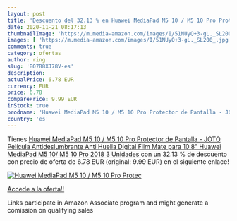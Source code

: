 ```yaml
---
layout: post
title: 'Descuento del 32.13 % en Huawei MediaPad M5 10 / M5 10 Pro Protec'
date: 2020-11-21 08:17:13
thumbnailImage: 'https://m.media-amazon.com/images/I/51NUyQ+3-gL._SL200_.jpg'
images: [ 'https://m.media-amazon.com/images/I/51NUyQ+3-gL._SL200_.jpg' ]
comments: true
category: ofertas
author: ring
slug: 'B07B8XJ78V-es'
description:
actualPrice: 6.78 EUR
currency: EUR
price: 6.78
comparePrice: 9.99 EUR
inStock: true
prodname: 'Huawei MediaPad M5 10 / M5 10 Pro Protector de Pantalla - JOTO Película Antideslumbrante  Anti Huella Digital  Film Mate para 10.8" Huawei MediaPad M5 10/ M5 10 Pro 2018  3 Unidades '
country: 'es'
---
```


Tienes [Huawei MediaPad M5 10 / M5 10 Pro Protector de Pantalla - JOTO Película Antideslumbrante  Anti Huella Digital  Film Mate para 10.8" Huawei MediaPad M5 10/ M5 10 Pro 2018  3 Unidades ](https://www.amazon.es/dp/B07B8XJ78V/?tag=tolees-21) con un 32.13 % de descuento con precio de oferta de 6.78 EUR (original: 9.99 EUR) en el siguiente enlace!

[![Huawei MediaPad M5 10 / M5 10 Pro Protec](https://m.media-amazon.com/images/I/51NUyQ+3-gL._SL200_.jpg)](https://www.amazon.es/dp/B07B8XJ78V/?tag=tolees-21)

[Accede a la oferta!!](https://www.amazon.es/dp/B07B8XJ78V/?tag=tolees-21)

Links participate in Amazon Associate program and might generate a comission on qualifying sales


